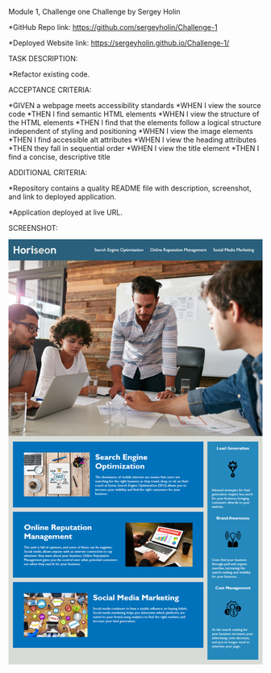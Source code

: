 Module 1, Challenge one Challenge by Sergey Holin

*GitHub Repo link: https://github.com/sergeyholin/Challenge-1

*Deployed Website link: https://sergeyholin.github.io/Challenge-1/

TASK DESCRIPTION:

*Refactor existing code.

ACCEPTANCE CRITERIA:

*GIVEN a webpage meets accessibility standards
*WHEN I view the source code
*THEN I find semantic HTML elements
*WHEN I view the structure of the HTML elements
*THEN I find that the elements follow a logical structure independent of styling and positioning
*WHEN I view the image elements
*THEN I find accessible alt attributes
*WHEN I view the heading attributes
*THEN they fall in sequential order
*WHEN I view the title element
*THEN I find a concise, descriptive title

ADDITIONAL CRITERIA:

*Repository contains a quality README file with description, screenshot, and link to deployed application.

*Application deployed at live URL.

SCREENSHOT:

<img src="./develop/assets/images/screenshot.png"/>

